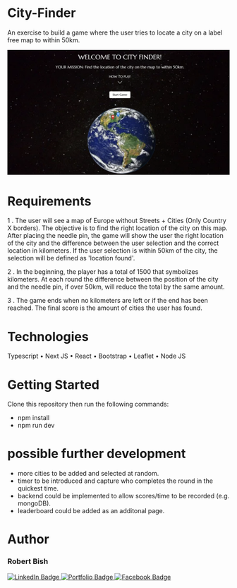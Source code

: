 # City-Finder
An exercise to build a game where the user tries to locate a city on a label free map to within 50km.

<img src='./city-finder.png' width='800'/>

# Requirements
1 . The user will see a map of Europe without Streets + Cities (Only Country X borders). The
objective is to find the right location of the city on this map. After placing the needle pin,
the game will show the user the right location of the city and the difference between the user selection and the correct location in kilometers. If the user selection is within 50km of the city, the selection will be defined as 'location found'.

2 . In the beginning, the player has a total of 1500 that symbolizes kilometers. At each round the difference between the position of the city and the needle pin, if over 50km, will reduce the total by the same amount.

3 . The game ends when no kilometers are left or if the end has been reached. The final score is the amount of cities the user has found.

# Technologies
Typescript •
Next JS •
React • 
Bootstrap • 
Leaflet • 
Node JS

# Getting Started
Clone this repository then run the following commands: 
  - npm install
  - npm run dev

# possible further development
 - more cities to be added and selected at random.
 - timer to be introduced and capture who completes the round in the quickest time.
 - backend could be implemented to allow scores/time to be recorded (e.g. mongoDB).
 - leaderboard could be added as an additonal page.

# Author
<h3>Robert Bish</h3>

<a href='https://www.linkedin.com/in/robert-bish-1a6a8637'>
  <img src='https://img.shields.io/badge/LinkedIn-blue?style=for-the-badge&logo=linkedin&logoColor=white' alt='LinkedIn Badge'/>
</a>
<a href='https://robertbishwebdeveloper.com'>
  <img src='https://img.shields.io/badge/Portfolio-darkgreen?style=for-the-badge&logo=portfolio&logoColor=white' alt='Portfolio Badge'/>
</a>
<a href='https://www.facebook.com/robert.bish.9'>
  <img src='https://img.shields.io/badge/Facebook-darkblue?style=for-the-badge&logo=facebook&logoColor=white' alt='Facebook Badge'/>
</a>
